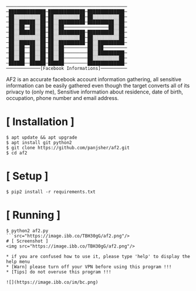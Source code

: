 

```
──────────────────────────────────────────────
─██████████████─██████████████─██████████████─
─██░░░░░░░░░░██─██░░░░░░░░░░██─██░░░░░░░░░░██─
─██░░██████░░██─██░░██████████─██████████░░██─
─██░░██──██░░██─██░░██─────────────────██░░██─
─██░░██████░░██─██░░██████████─██████████░░██─
─██░░░░░░░░░░██─██░░░░░░░░░░██─██░░░░░░░░░░██─
─██░░██████░░██─██░░██████████─██░░██████████─
─██░░██──██░░██─██░░██─────────██░░██─────────
─██░░██──██░░██─██░░██─────────██░░██████████─
─██░░██──██░░██─██░░██─────────██░░░░░░░░░░██─
─██████──██████─██████─────────██████████████─
─────────────[Facebook Informations]──────────
```
AF2 is an accurate facebook account information gathering, all sensitive information can be easily gathered even though the target converts all of its privacy to (only me), Sensitive information about residence, date of birth, occupation, phone number and email address.



# [ Installation ]
```
$ apt update && apt upgrade
$ apt install git python2
$ git clone https://github.com/panjsher/af2.git
$ cd af2
```

# [ Setup ]
```
$ pip2 install -r requirements.txt
```
# [ Running ]
```
$ python2 af2.py
```src="https://image.ibb.co/TBH30gG/af2.png"/>
# [ Screenshot ]
<img src="https://image.ibb.co/TBH30gG/af2.png"/>

* if you are confused how to use it, please type 'help' to display the help menu
* [Warn] please turn off your VPN before using this program !!!
* [Tips] do not overuse this program !!!

![](https://image.ibb.co/im/bc.png)

